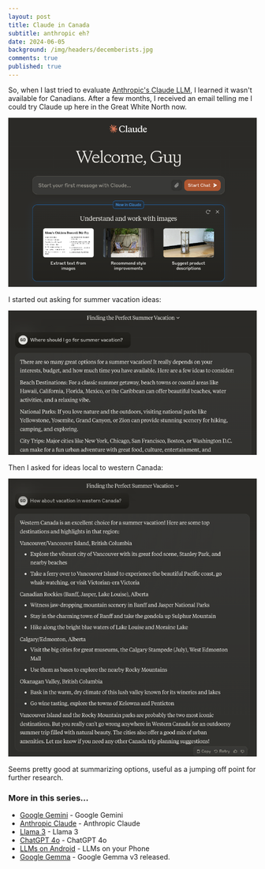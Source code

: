 ```yaml
---
layout: post
title: Claude in Canada
subtitle: anthropic eh?
date: 2024-06-05
background: /img/headers/decemberists.jpg
comments: true
published: true
---
```


So, when I last tried to evaluate [Anthropic's Claude LLM](/2024/03/04/anthropic-claude), I learned it wasn't available for Canadians.  After a few months, I received an email telling me I could try Claude up here in the Great White North now.

<img src="/img/posts/anthropic-claude-canada.png" class="img-fluid"  />

I started out asking for summer vacation ideas:

<img src="/img/posts/anthropic-claude-canada-vacation.png" class="img-fluid" />

Then I asked for ideas local to western Canada:

<img src="/img/posts/anthropic-claude-canada-vacation2.png" class="img-fluid" />

Seems pretty good at summarizing options, useful as a jumping off point for further research.

### More in this series...
* [Google Gemini](/2024/02/16/google-gemini) - Google Gemini
* [Anthropic Claude](/2024/03/04/anthropic-claude) - Anthropic Claude
* [Llama 3](/2024/04/19/llama-3) - Llama 3
* [ChatGPT 4o](/2024/05/21/chatgpt-4o) - ChatGPT 4o
* [LLMs on Android](/2024/07/18/llms-on-android) - LLMs on your Phone
* [Google Gemma](/2025/03/12/google-gemma3) - Google Gemma v3 released.